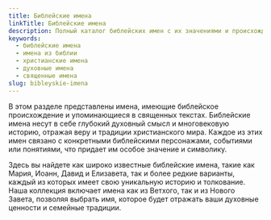```yaml
---
title: Библейские имена
linkTitle: Библейские имена
description: Полный каталог библейских имен с их значениями и происхождением. Выберите духовное имя для ребенка из священных текстов.
keywords:
  - библейские имена
  - имена из библии
  - христианские имена
  - духовные имена
  - священные имена
slug: bibleyskie-imena
---
```


В этом разделе представлены имена, имеющие библейское происхождение и упоминающиеся в священных текстах. Библейские имена несут в себе глубокий духовный смысл и многовековую историю, отражая веру и традиции христианского мира. Каждое из этих имен связано с конкретными библейскими персонажами, событиями или понятиями, что придает им особое значение и символику.

Здесь вы найдете как широко известные библейские имена, такие как Мария, Иоанн, Давид и Елизавета, так и более редкие варианты, каждый из которых имеет свою уникальную историю и толкование. Наша коллекция включает имена как из Ветхого, так и из Нового Завета, позволяя выбрать имя, которое будет отражать ваши духовные ценности и семейные традиции.
